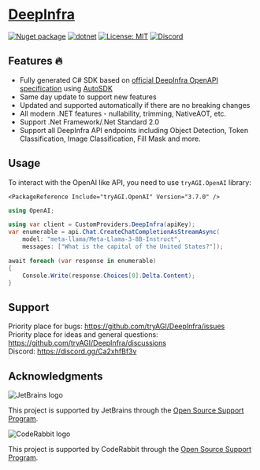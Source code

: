 # [DeepInfra](https://deepinfra.com/docs/deep_infra_api)

[![Nuget package](https://img.shields.io/nuget/vpre/DeepInfra)](https://www.nuget.org/packages/DeepInfra/)
[![dotnet](https://github.com/tryAGI/DeepInfra/actions/workflows/dotnet.yml/badge.svg?branch=main)](https://github.com/tryAGI/DeepInfra/actions/workflows/dotnet.yml)
[![License: MIT](https://img.shields.io/github/license/tryAGI/DeepInfra)](https://github.com/tryAGI/DeepInfra/blob/main/LICENSE.txt)
[![Discord](https://img.shields.io/discord/1115206893015662663?label=Discord&logo=discord&logoColor=white&color=d82679)](https://discord.gg/Ca2xhfBf3v)

## Features 🔥
- Fully generated C# SDK based on [official DeepInfra OpenAPI specification](https://api.deepinfra.com/openapi.json) using [AutoSDK](https://github.com/tryAGI/AutoSDK)
- Same day update to support new features
- Updated and supported automatically if there are no breaking changes
- All modern .NET features - nullability, trimming, NativeAOT, etc.
- Support .Net Framework/.Net Standard 2.0
- Support all DeepInfra API endpoints including Object Detection, Token Classification, Image Classification, Fill Mask and more.

## Usage

To interact with the OpenAI like API, you need to use `tryAGI.OpenAI` library:
```
<PackageReference Include="tryAGI.OpenAI" Version="3.7.0" />
```
```csharp
using OpenAI;

using var client = CustomProviders.DeepInfra(apiKey);
var enumerable = api.Chat.CreateChatCompletionAsStreamAsync(
    model: "meta-llama/Meta-Llama-3-8B-Instruct",
    messages: ["What is the capital of the United States?"]);

await foreach (var response in enumerable)
{
    Console.Write(response.Choices[0].Delta.Content);
}
```

## Support

Priority place for bugs: https://github.com/tryAGI/DeepInfra/issues  
Priority place for ideas and general questions: https://github.com/tryAGI/DeepInfra/discussions  
Discord: https://discord.gg/Ca2xhfBf3v  

## Acknowledgments

![JetBrains logo](https://resources.jetbrains.com/storage/products/company/brand/logos/jetbrains.png)

This project is supported by JetBrains through the [Open Source Support Program](https://jb.gg/OpenSourceSupport).

![CodeRabbit logo](https://opengraph.githubassets.com/1c51002d7d0bbe0c4fd72ff8f2e58192702f73a7037102f77e4dbb98ac00ea8f/marketplace/coderabbitai)

This project is supported by CodeRabbit through the [Open Source Support Program](https://github.com/marketplace/coderabbitai).